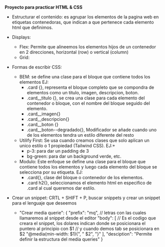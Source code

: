 **Proyecto para practicar HTML & CSS**

- Estructurar el contenido: es agrupar los elementos de la pagina web en etiquetas contenedoras, que indican a que pertenece cada elemento html que definimos.

- Displays: 
    - Flex: Permite que alineemos los elementos hijos de un contenedor en 2 direcciones, horizontal (row) o vertical (column)
    - Grid: 


- Formas de escribir CSS:
    - BEM: se define una clase para el bloque que contiene todos los elementos EJ:
        - .card {}, representa el bloque completo que se compondra de elementos como un titulo, imagen, descripcion, boton.
        - .card__titulo {}, se crea una clase para cada elemento del contenedor o bloque, con el nombre del bloque seguido del elemento.
        - .card__imagen{}
        - .card__descripcion{}
        - .card__boton {}
        - .card__boton--degradado{}, Modificador se añade cuando uno de los elementos tendra un estilo diferente del resto
    - Utilify First: Se usa cuando creamos clases que solo aplican un unico estilo o 1 propiedad (Tailwind CSS). EJ:+
        - p-3: para dar un padding de 3
        - bg-green: para dar un background verde, etc.
    - Modulo: Este enfoque se define una clase para el bloque que contiene todos los elementos y luego cada elemento del bloque se selecciona por su etiqueta. EJ:
        - .card{}, clase del bloque o contenedor de los elementos.
        - .card h2{}, seleccionamos el elemento html en especifico de .card al cual queremos dar estilo.
 

 - Crear un snippet: CRTL + SHIFT + P, buscar snippets y crear un snippet para el lenguaje que deseemos
    - 	"Crear media querie": {
		"prefix": "mq", // letras con las cuales llamaremos al snippet desde el editor
		"body": [ // Es el codigo que creara el snippet, los dolares indican donde se posicionara el puntero al principio con $1
		// y cuando demos tab se posicionara en $2
			"@media(min-width: $1){",
			"    $2",
			"}"
		],
		"desciption": "Permite definir la estructura del media queries"
	}
